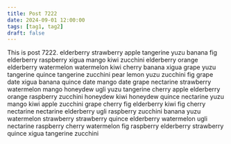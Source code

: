 ```yaml
---
title: Post 7222
date: 2024-09-01 12:00:00
tags: [tag1, tag2]
draft: false
---
```

This is post 7222.
elderberry
strawberry
apple
tangerine
yuzu
banana
fig
elderberry
raspberry
xigua
mango
kiwi
zucchini
elderberry
orange
elderberry
watermelon
watermelon
kiwi
cherry
banana
xigua
grape
yuzu
tangerine
quince
tangerine
zucchini
pear
lemon
yuzu
zucchini
fig
grape
date
xigua
banana
quince
date
mango
date
grape
nectarine
strawberry
watermelon
mango
honeydew
ugli
yuzu
tangerine
cherry
apple
elderberry
orange
raspberry
zucchini
honeydew
kiwi
honeydew
quince
nectarine
yuzu
mango
kiwi
apple
zucchini
grape
cherry
fig
elderberry
kiwi
fig
cherry
nectarine
nectarine
elderberry
ugli
raspberry
zucchini
banana
yuzu
watermelon
strawberry
strawberry
quince
elderberry
watermelon
ugli
nectarine
raspberry
cherry
watermelon
fig
raspberry
elderberry
strawberry
quince
xigua
tangerine
zucchini
